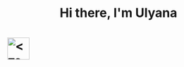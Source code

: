 <h1 align="center">Hi there, I'm Ulyana<h1>

<img src="https://w7.pngwing.com/pngs/79/518/png-transparent-js-react-js-logo-react-react-native-logos-icon-thumbnail.png" alt="<текст>" width="50px"></img>
